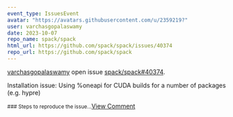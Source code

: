 ```yaml
---
event_type: IssuesEvent
avatar: "https://avatars.githubusercontent.com/u/2359219?"
user: varchasgopalaswamy
date: 2023-10-07
repo_name: spack/spack
html_url: https://github.com/spack/spack/issues/40374
repo_url: https://github.com/spack/spack
---
```


<a href='https://github.com/varchasgopalaswamy' target='_blank'>varchasgopalaswamy</a> open issue <a href='https://github.com/spack/spack/issues/40374' target='_blank'>spack/spack#40374</a>.

<p>Installation issue: Using %oneapi for CUDA builds for a number of packages (e.g. hypre)</p><small>### Steps to reproduce the issue...</small><a href='https://github.com/spack/spack/issues/40374' target='_blank'>View Comment</a>